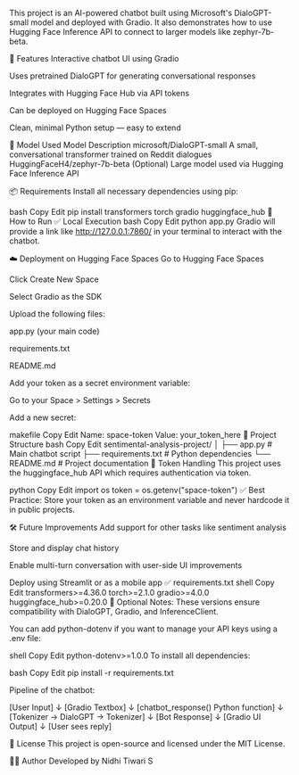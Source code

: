 This project is an AI-powered chatbot built using Microsoft's DialoGPT-small model and deployed with Gradio. It also demonstrates how to use Hugging Face Inference API to connect to larger models like zephyr-7b-beta.

🚀 Features
Interactive chatbot UI using Gradio

Uses pretrained DialoGPT for generating conversational responses

Integrates with Hugging Face Hub via API tokens

Can be deployed on Hugging Face Spaces

Clean, minimal Python setup — easy to extend

🧠 Model Used
Model	Description
microsoft/DialoGPT-small	A small, conversational transformer trained on Reddit dialogues
HuggingFaceH4/zephyr-7b-beta	(Optional) Large model used via Hugging Face Inference API

📦 Requirements
Install all necessary dependencies using pip:

bash
Copy
Edit
pip install transformers torch gradio huggingface_hub
🧪 How to Run
✅ Local Execution
bash
Copy
Edit
python app.py
Gradio will provide a link like http://127.0.0.1:7860/ in your terminal to interact with the chatbot.

☁️ Deployment on Hugging Face Spaces
Go to Hugging Face Spaces

Click Create New Space

Select Gradio as the SDK

Upload the following files:

app.py (your main code)

requirements.txt

README.md

Add your token as a secret environment variable:

Go to your Space > Settings > Secrets

Add a new secret:

makefile
Copy
Edit
Name: space-token
Value: your_token_here
📁 Project Structure
bash
Copy
Edit
sentimental-analysis-project/
│
├── app.py                 # Main chatbot script
├── requirements.txt       # Python dependencies
└── README.md              # Project documentation
🔐 Token Handling
This project uses the huggingface_hub API which requires authentication via token.

python
Copy
Edit
import os
token = os.getenv("space-token")
✅ Best Practice: Store your token as an environment variable and never hardcode it in public projects.

🛠 Future Improvements
Add support for other tasks like sentiment analysis

Store and display chat history

Enable multi-turn conversation with user-side UI improvements

Deploy using Streamlit or as a mobile app
✅ requirements.txt
shell
Copy
Edit
transformers>=4.36.0
torch>=2.1.0
gradio>=4.0.0
huggingface_hub>=0.20.0
📌 Optional Notes:
These versions ensure compatibility with DialoGPT, Gradio, and InferenceClient.

You can add python-dotenv if you want to manage your API keys using a .env file:

shell
Copy
Edit
python-dotenv>=1.0.0
To install all dependencies:

bash
Copy
Edit
pip install -r requirements.txt

Pipeline of the chatbot:

[User Input]
     ↓
[Gradio Textbox]
     ↓
[chatbot_response() Python function]
     ↓
[Tokenizer → DialoGPT → Tokenizer]
     ↓
[Bot Response]
     ↓
[Gradio UI Output]
     ↓
[User sees reply]

📜 License
This project is open-source and licensed under the MIT License.

🙋‍♀️ Author
Developed by Nidhi Tiwari S



